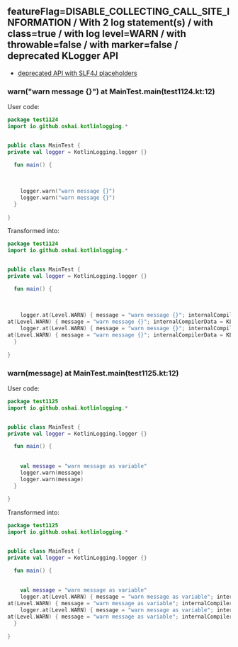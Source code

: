 ## featureFlag=DISABLE_COLLECTING_CALL_SITE_INFORMATION / With 2 log statement(s) / with class=true / with log level=WARN / with throwable=false / with marker=false / deprecated KLogger API

* [deprecated API with SLF4J placeholders](deprecated-slf4j-placeholders.md)

###  warn("warn message {}") at MainTest.main(test1124.kt:12)

User code:
```kotlin
package test1124
import io.github.oshai.kotlinlogging.*


public class MainTest {
private val logger = KotlinLogging.logger {}

  fun main() {
    
    
    
    logger.warn("warn message {}")
    logger.warn("warn message {}")
  }
  
}


```
  
Transformed into:
```kotlin
package test1124
import io.github.oshai.kotlinlogging.*


public class MainTest {
private val logger = KotlinLogging.logger {}

  fun main() {
    
    
    
    logger.at(Level.WARN) { message = "warn message {}"; internalCompilerData = KLoggingEventBuilder.InternalCompilerData(messageTemplate = ""warn message {}"")
at(Level.WARN) { message = "warn message {}"; internalCompilerData = KLoggingEventBuilder.InternalCompilerData(messageTemplate = ""warn message {}"")
    logger.at(Level.WARN) { message = "warn message {}"; internalCompilerData = KLoggingEventBuilder.InternalCompilerData(messageTemplate = ""warn message {}"")
at(Level.WARN) { message = "warn message {}"; internalCompilerData = KLoggingEventBuilder.InternalCompilerData(messageTemplate = ""warn message {}"")
  }
  
}


```

###  warn(message) at MainTest.main(test1125.kt:12)

User code:
```kotlin
package test1125
import io.github.oshai.kotlinlogging.*


public class MainTest {
private val logger = KotlinLogging.logger {}

  fun main() {
    
    
    val message = "warn message as variable"
    logger.warn(message)
    logger.warn(message)
  }
  
}


```
  
Transformed into:
```kotlin
package test1125
import io.github.oshai.kotlinlogging.*


public class MainTest {
private val logger = KotlinLogging.logger {}

  fun main() {
    
    
    val message = "warn message as variable"
    logger.at(Level.WARN) { message = "warn message as variable"; internalCompilerData = KLoggingEventBuilder.InternalCompilerData(messageTemplate = "message")
at(Level.WARN) { message = "warn message as variable"; internalCompilerData = KLoggingEventBuilder.InternalCompilerData(messageTemplate = "message")
    logger.at(Level.WARN) { message = "warn message as variable"; internalCompilerData = KLoggingEventBuilder.InternalCompilerData(messageTemplate = "message")
at(Level.WARN) { message = "warn message as variable"; internalCompilerData = KLoggingEventBuilder.InternalCompilerData(messageTemplate = "message")
  }
  
}


```
